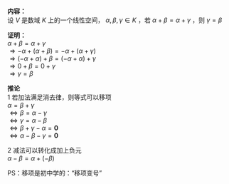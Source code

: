 **内容：**  
设 $V$ 是数域 $K$ 上的一个线性空间， $\alpha,\beta,\gamma\in K$ ，若 $\alpha+\beta=\alpha+\gamma$ ，则  $\gamma=\beta$   
  
**证明：**  
 $\alpha+\beta=\alpha+\gamma$   
 $\Rightarrow-\alpha+(\alpha+\beta)=-\alpha+(\alpha+\gamma)$   
 $\Rightarrow(-\alpha+\alpha)+\beta=(-\alpha+\alpha)+\gamma$   
 $\Rightarrow0+\beta=0+\gamma$   
 $\Rightarrow\gamma=\beta$   
  
**推论**  
1 若加法满足消去律，则等式可以移项  
 $\alpha=\beta+\gamma$   
 $\Leftrightarrow\beta=\alpha-\gamma$   
 $\Leftrightarrow\gamma=\alpha-\beta$   
 $\Leftrightarrow\beta+\gamma-\alpha=\mathbf0$   
 $\Leftrightarrow\alpha-\beta-\gamma=\mathbf0$   
  
2 减法可以转化成加上负元  
 $\alpha-\beta=\alpha+(-\beta)$   
  
PS：移项是初中学的：“移项变号”  
